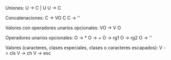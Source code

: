 Uniones:
U -> C | U
U -> C

Concatenaciones:
C -> VO C
C -> ''

Valores con operadores unarios opcionales:
VO -> V O

Operadores unarios opcionales:
O -> *
O -> +
O -> rg1
O -> rg2
O -> ''

Valores (caracteres, clases especiales, clases o caracteres escapados):
V -> cls
V -> ch
V -> esc
